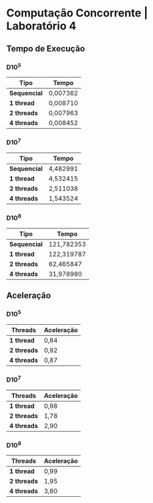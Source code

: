 # Computação Concorrente | Laboratório 4

## Tempo de Execução

### D10<sup>5</sup>

| Tipo | Tempo |
| --- | --- |
| **Sequencial** | 0,007362 |
| **1 thread** | 0,008710 |
| **2 threads** | 0,007963 |
| **4 threads** | 0,008452 |

### D10<sup>7</sup>

| Tipo | Tempo |
| --- | --- |
| **Sequencial** | 4,482991 |
| **1 thread** | 4,532415 |
| **2 threads** | 2,511038 |
| **4 threads** | 1,543524 |

### D10<sup>8</sup>

| Tipo | Tempo |
| --- | --- |
| **Sequencial** | 121,782353 |
| **1 thread** | 122,319787 |
| **2 threads** | 62,465847 |
| **4 threads** | 31,978980 |

## Aceleração

### D10<sup>5</sup>

| Threads | Aceleração |
| --- | --- |
| **1 thread** | 0,84 |
| **2 threads** | 0,92 |
| **4 threads** | 0,87 |

### D10<sup>7</sup>

| Threads | Aceleração |
| --- | --- |
| **1 thread** | 0,98 |
| **2 threads** | 1,78 |
| **4 threads** | 2,90 |

### D10<sup>8</sup>

| Threads | Aceleração |
| --- | --- |
| **1 thread** | 0,99 |
| **2 threads** | 1,95 |
| **4 threads** | 3,80 |
